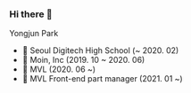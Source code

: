 ### Hi there 👋

Yongjun Park
- 🏫 Seoul Digitech High School (~ 2020. 02)
- 🏢 Moin, Inc (2019. 10 ~ 2020. 06)
- 🏢 MVL (2020. 06 ~)
- 🏢 MVL Front-end part manager (2021. 01 ~)

<!---
 [![pyjun01's github stats](https://github-readme-stats.vercel.app/api?username=pyjun01)](https://github.com/pyjun01)
-->

